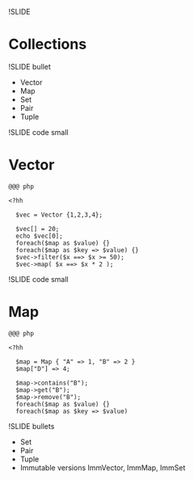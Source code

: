 !SLIDE

# Collections #

!SLIDE bullet

* Vector
* Map
* Set
* Pair
* Tuple

!SLIDE code small

# Vector

    @@@ php

    <?hh

      $vec = Vector {1,2,3,4};

      $vec[] = 20;
      echo $vec[0];
      foreach($map as $value) {}
      foreach($map as $key => $value) {}
      $vec->filter($x ==> $x >= 50);
      $vec->map( $x ==> $x * 2 );

!SLIDE code small 

# Map

    @@@ php

    <?hh

      $map = Map { "A" => 1, "B" => 2 }
      $map["D"] => 4;

      $map->contains("B");
      $map->get("B");
      $map->remove("B");
      foreach($map as $value) {}
      foreach($map as $key => $value)

!SLIDE bullets

* Set
* Pair
* Tuple
* Immutable versions ImmVector, ImmMap, ImmSet
